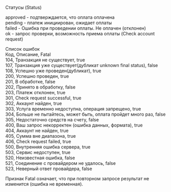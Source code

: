 Статусы (Status)

approved - подтверждается, что оплата оплачена  
pending - платеж инициирован, ожидает оплаты  
failed - Ошибка при проведении оплаты. Не оплачен (отклонен)  
ok - запрос проверки, возможность приема оплаты (Check account request)  

Список ошибок  
Код, Описание, Fatal  
104, Транзакция не существует, true  
107, Транзакция уже существует(дубликат unknown final status), false  
108, Успешно уже проведен(дубликат), true  
200, Успешно проведен, true  
201, В обработке, false  
202, Принято в обработку, false  
203, Платеж отклонен, true  
301, Check request successful, true  
302, Аккаунт найден, true  
303, Услуга временно недоступна, операция запрещено, true  
304, Больше не пытайтесь, может быть, оплата пройдет много раз, false  
305, Недостаточно средств на счету, false  
400, Ваш запрос некорректен (ошибка данных, формата), true  
404, Аккаунт не найден, true  
405, Сумма вне диапазона, true  
406, Check request failed, true  
500, Внутренняя ошибка сервера, true  
503, Сервис недоступен, true  
520, Неизвестная ошибка, false  
521, Соединение с провайдером не удалось, false  
523, Неверный ответ провайдера, false  

Признак Fatal означает, что при повторном запросе результат не изменится (ошибка не временная).